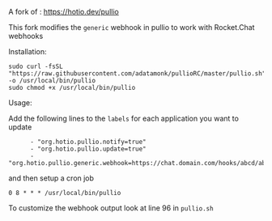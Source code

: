 A fork of : https://hotio.dev/pullio

This fork modifies the `generic` webhook in pullio to work with Rocket.Chat webhooks

Installation:

```
sudo curl -fsSL "https://raw.githubusercontent.com/adatamonk/pullioRC/master/pullio.sh" -o /usr/local/bin/pullio
sudo chmod +x /usr/local/bin/pullio
```

Usage:

Add the following lines to the `labels` for each application you want to update
```
      - "org.hotio.pullio.notify=true"
      - "org.hotio.pullio.update=true"
      - "org.hotio.pullio.generic.webhook=https://chat.domain.com/hooks/abcd/abcd"
```

and then setup a cron job

```
0 8 * * * /usr/local/bin/pullio
```

To customize the webhook output look at line 96 in `pullio.sh`
